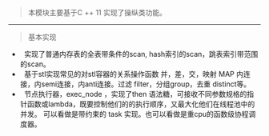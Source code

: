 >本模块主要基于C ++ 11 实现了操纵类功能。
* * *
>基本实现
*   实现了普通内存表的全表带条件的scan, hash索引的scan，跳表索引带范围的scan。
*   基于stl实现常见的对stl容器的关系操作函数 并，差，交，映射 MAP  内连接，内semi连接，内anti连接。过滤 filter，分组group，去重 distinct等。
*   节点执行器，exec_node ，实现了then 语法糖，可接收不同参数规格的指针函数或lambda，既要控制他们的的执行顺序，又最大化他们在线程池中的并发。
    可以看做是带约束的 task 实现。也可以看做是重cpu的函数级协程调度器。
